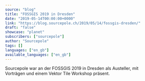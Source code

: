 ```yaml
---
source: "blog"
title: "FOSSGIS 2019 in Dresden"
date: "2019-05-14T00:00:00+0000"
link: "https://blog.sourcepole.ch/2019/05/14/fossgis-dresden/"
draft: "false"
showcase: "planet"
subscribers: ["sourcepole"]
author: "Sourcepole"
tags: []
languages: ["en_gb"]
available_languages: ["en_gb"]
---
```


<p>Sourcepole war an der FOSSGIS 2019 in Dresden als Austeller, mit Vorträgen und einem Vektor Tile Workshop präsent.</p>
